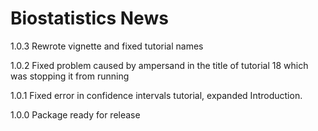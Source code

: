 # Biostatistics News

1.0.3 Rewrote vignette and fixed tutorial names

1.0.2 Fixed problem caused by ampersand in the title of tutorial 18 which was stopping it from running

1.0.1 Fixed error in confidence intervals tutorial, expanded Introduction.

1.0.0 Package ready for release